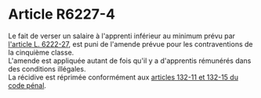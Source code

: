 # Article R6227-4

Le fait de verser un salaire à l'apprenti inférieur au minimum prévu par [l'article L. 6222-27][1], est puni de l'amende prévue pour les contraventions de la cinquième classe.   
L'amende est appliquée autant de fois qu'il y a d'apprentis rémunérés dans des conditions illégales.   
La récidive est réprimée conformément aux [articles 132-11 et 132-15 du code pénal][2].

 [1]: /affichCodeArticle.do?cidTexte=LEGITEXT000006072050&idArticle=LEGIARTI000006904023&dateTexte=&categorieLien=cid
 [2]: /affichCodeArticle.do?cidTexte=LEGITEXT000006070719&idArticle=LEGIARTI000006417368&dateTexte=&categorieLien=cid